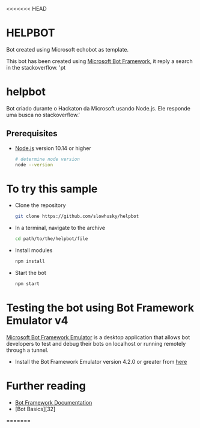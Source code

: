 <<<<<<< HEAD
# HELPBOT
Bot created using Microsoft echobot as template.

This bot has been created using [Microsoft Bot Framework][1], it reply a search in the stackoverflow.
'pt
# helpbot
Bot criado durante o Hackaton da Microsoft usando Node.js. Ele responde uma busca no stackoverflow.'

## Prerequisites
- [Node.js][4] version 10.14 or higher
    ```bash
    # determine node version
    node --version
    ```

# To try this sample
- Clone the repository
    ```bash
    git clone https://github.com/slowhusky/helpbot
    ```
- In a terminal, navigate to the archive
    ```bash
    cd path/to/the/helpbot/file
    ```
- Install modules
    ```bash
    npm install
    ```
- Start the bot
    ```bash
    npm start
    ```

# Testing the bot using Bot Framework Emulator **v4**
[Microsoft Bot Framework Emulator][5] is a desktop application that allows bot developers to test and debug their bots on localhost or running remotely through a tunnel.

- Install the Bot Framework Emulator version 4.2.0 or greater from [here][6]

# Further reading
- [Bot Framework Documentation][20]
- [Bot Basics][32]


[1]: https://dev.botframework.com
[4]: https://nodejs.org
[5]: https://github.com/microsoft/botframework-emulator
[6]: https://github.com/Microsoft/BotFramework-Emulator/releases
[7]: https://docs.microsoft.com/en-us/cli/azure/?view=azure-cli-latest
[8]: https://docs.microsoft.com/en-us/cli/azure/install-azure-cli?view=azure-cli-latest
[9]: https://github.com/Microsoft/botbuilder-tools/tree/master/packages/MSBot
[10]: https://portal.azure.com
[11]: https://www.luis.ai
[20]: https://docs.botframework.com
[30]: https://www.npmjs.com/package/restify
[31]: https://www.npmjs.com/package/dotenv
[41]: ./PREREQUISITES.md
=======

